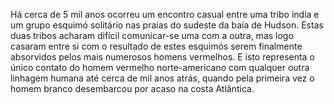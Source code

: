 ﻿Há cerca de 5 mil anos ocorreu um encontro casual entre uma tribo índia e um grupo esquimó solitário nas praias do sudeste da baía de Hudson. Estas duas tribos acharam difícil comunicar-se uma com a outra, mas logo casaram entre si com o resultado de estes esquimós serem finalmente absorvidos pelos  mais numerosos homens vermelhos. E isto representa o único contato do homem vermelho norte-americano com qualquer outra linhagem humana até cerca de mil anos atrás, quando pela primeira vez o homem branco desembarcou por acaso na costa Atlântica.